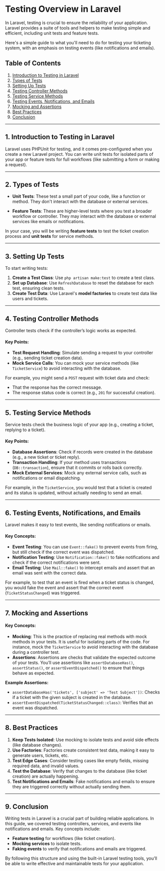 # Testing Overview in Laravel

In Laravel, testing is crucial to ensure the reliability of your application. Laravel provides a suite of tools and helpers to make testing simple and efficient, including unit tests and feature tests.

Here's a simple guide to what you'll need to do for testing your ticketing system, with an emphasis on testing events (like notifications and emails).

## Table of Contents

1. [Introduction to Testing in Laravel](#introduction-to-testing-in-laravel)
2. [Types of Tests](#types-of-tests)
3. [Setting Up Tests](#setting-up-tests)
4. [Testing Controller Methods](#testing-controller-methods)
5. [Testing Service Methods](#testing-service-methods)
6. [Testing Events, Notifications, and Emails](#testing-events-notifications-and-emails)
7. [Mocking and Assertions](#mocking-and-assertions)
8. [Best Practices](#best-practices)
9. [Conclusion](#conclusion)

---

## 1. Introduction to Testing in Laravel

Laravel uses PHPUnit for testing, and it comes pre-configured when you create a new Laravel project. You can write unit tests for isolated parts of your app or feature tests for full workflows (like submitting a form or making a request).

---

## 2. Types of Tests

- **Unit Tests**: These test a small part of your code, like a function or method. They don't interact with the database or external services.
  
- **Feature Tests**: These are higher-level tests where you test a broader workflow or controller. They may interact with the database or external services like emails or notifications.

In your case, you will be writing **feature tests** to test the ticket creation process and **unit tests** for service methods.

---

## 3. Setting Up Tests

To start writing tests:
1. **Create a Test Class**: Use `php artisan make:test` to create a test class.
2. **Set up Database**: Use `RefreshDatabase` to reset the database for each test, ensuring clean tests.
3. **Create Test Data**: Use Laravel's **model factories** to create test data like users and tickets.

---

## 4. Testing Controller Methods

Controller tests check if the controller’s logic works as expected.

#### Key Points:
- **Test Request Handling**: Simulate sending a request to your controller (e.g., sending ticket creation data).
- **Mock Service Calls**: You can mock your service methods (like `TicketService`) to avoid interacting with the database.

For example, you might send a `POST` request with ticket data and check:
- That the response has the correct message.
- The response status code is correct (e.g., `201` for successful creation).

---

## 5. Testing Service Methods

Service tests check the business logic of your app (e.g., creating a ticket, replying to a ticket).

#### Key Points:
- **Database Assertions**: Check if records were created in the database (e.g., a new ticket or ticket reply).
- **Transaction Handling**: If your method uses transactions (`DB::transaction`), ensure that it commits or rolls back correctly.
- **Mock External Services**: Mock any external service calls, such as notifications or email dispatching.

For example, in the `TicketService`, you would test that a ticket is created and its status is updated, without actually needing to send an email.

---

## 6. Testing Events, Notifications, and Emails

Laravel makes it easy to test events, like sending notifications or emails.

#### Key Concepts:
- **Event Testing**: You can use `Event::fake()` to prevent events from firing, but still check if the correct event was dispatched.
- **Notification Testing**: Use `Notification::fake()` to fake notifications and check if the correct notifications were sent.
- **Email Testing**: Use `Mail::fake()` to intercept emails and assert that an email was sent with the correct data.

For example, to test that an event is fired when a ticket status is changed, you would fake the event and assert that the correct event (`TicketStatusChanged`) was triggered.

---

## 7. Mocking and Assertions

#### Key Concepts:
- **Mocking**: This is the practice of replacing real methods with mock methods in your tests. It is useful for isolating parts of the code. For instance, mock the `TicketService` to avoid interacting with the database during a controller test.
- **Assertions**: Assertions are checks that validate the expected outcome of your tests. You’ll use assertions like `assertDatabaseHas()`, `assertStatus()`, or `assertEventDispatched()` to ensure that things behave as expected.

**Example Assertions:**
- `assertDatabaseHas('tickets', ['subject' => 'Test Subject'])`: Checks if a ticket with the given subject is created in the database.
- `assertEventDispatched(TicketStatusChanged::class)`: Verifies that an event was dispatched.

---

## 8. Best Practices

1. **Keep Tests Isolated**: Use mocking to isolate tests and avoid side effects (like database changes).
2. **Use Factories**: Factories create consistent test data, making it easy to generate users, tickets, etc.
3. **Test Edge Cases**: Consider testing cases like empty fields, missing required data, and invalid values.
4. **Test the Database**: Verify that changes to the database (like ticket creation) are actually happening.
5. **Test Notifications and Emails**: Fake notifications and emails to ensure they are triggered correctly without actually sending them.

---

## 9. Conclusion

Writing tests in Laravel is a crucial part of building reliable applications. In this guide, we covered testing controllers, services, and events like notifications and emails. Key concepts include:
- **Feature testing** for workflows (like ticket creation).
- **Mocking services** to isolate tests.
- **Faking events** to verify that notifications and emails are triggered.

By following this structure and using the built-in Laravel testing tools, you’ll be able to write effective and maintainable tests for your application.
